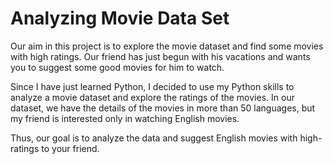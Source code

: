 # Analyzing Movie Data Set

Our aim in this project is to explore the movie dataset and find some movies with high ratings.
Our friend has just begun with his vacations and wants you to suggest some good movies for him to watch.

Since I have just learned Python, I decided to use my Python skills to analyze a movie dataset and explore the ratings of the movies.
In our dataset, we have the details of the movies in more than 50 languages, but my friend is interested only in watching English movies.

Thus, our goal is to analyze the data and suggest English movies with high-ratings to your friend.
